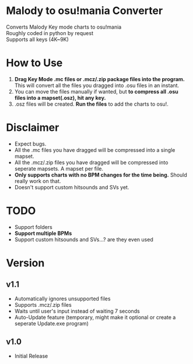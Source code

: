 # Malody to osu!mania Converter
Converts Malody Key mode charts to osu!mania\
Roughly coded in python by request\
Supports all keys (4K~9K)
# How to Use
1. **Drag Key Mode .mc files or .mcz/.zip package files into the program.** This will convert all the files you dragged into .osu files in an instant.
2. You can move the files manually if wanted, but **to compress all .osu files into a mapset(.osz), hit any key.**
3. .osz files will be created. **Run the files** to add the charts to osu!.
# Disclaimer
* Expect bugs.
* All the .mc files you have dragged will be compressed into a single mapset.
* All the .mcz/.zip files you have dragged will be compressed into seperate mapsets. A mapset per file.
* **Only supports charts with no BPM changes for the time being.** Should really work on that.
* Doesn't support custom hitsounds and SVs yet.
# TODO
* Support folders
* **Support multiple BPMs**
* Support custom hitsounds and SVs...? are they even used
# Version
## v1.1
* Automatically ignores unsupported files
* Supports .mcz/.zip files
* Waits until user's input instead of waiting 7 seconds
* Auto-Update feature (temporary, might make it optional or create a seperate Update.exe program)
## v1.0
* Initial Release
